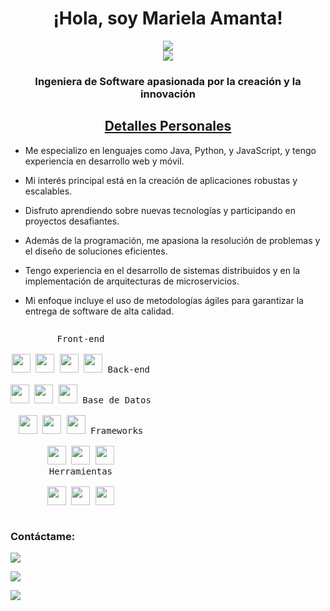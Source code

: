 <h1 align="center">¡Hola, soy Mariela Amanta!</h1>
<p align="center">
<a href="https://portafolio-weld-nu.vercel.app/" target="_blank">
   <img src="https://img.shields.io/badge/-PORTAFOLIO-black?logo=github&style=for-the-badge">
</a>
<br>
<img src="https://gpvc.arturio.dev/MarielaAmanta">
</p>
<h3 align="center">Ingeniera de Software apasionada por la creación y la innovación</h3>
<h2 align="center"><u>Detalles Personales</u></h2>
<p align="center">

 - Me especializo en lenguajes como Java, Python, y JavaScript, y tengo experiencia en desarrollo web y móvil.
 
 - Mi interés principal está en la creación de aplicaciones robustas y escalables.

 - Disfruto aprendiendo sobre nuevas tecnologías y participando en proyectos desafiantes.

 - Además de la programación, me apasiona la resolución de problemas y el diseño de soluciones eficientes.
 
 - Tengo experiencia en el desarrollo de sistemas distribuidos y en la implementación de arquitecturas de microservicios.

 - Mi enfoque incluye el uso de metodologías ágiles para garantizar la entrega de software de alta calidad.

</p>

<p style="display: inline-block;" align="center">
  <kbd>
    <kbd>Front-end</kbd>
    <br>
    <br>
    <img width="30px" src="https://cdn.jsdelivr.net/gh/devicons/devicon/icons/html5/html5-original.svg" /> 
    <img width="30px" src="https://cdn.jsdelivr.net/gh/devicons/devicon/icons/css3/css3-plain.svg" /> 
    <img width="30px" src="https://cdn.jsdelivr.net/gh/devicons/devicon/icons/javascript/javascript-original.svg" /> 
    <img width="30px" src="https://cdn.jsdelivr.net/gh/devicons/devicon/icons/react/react-original.svg" />
  </kbd>
  <kbd>
    <kbd>Back-end</kbd>
    <br>
    <br>
    <img width="30px" src="https://cdn.jsdelivr.net/gh/devicons/devicon/icons/java/java-original.svg" />
    <img width="30px" src="https://cdn.jsdelivr.net/gh/devicons/devicon/icons/python/python-plain.svg" />
    <img width="30px" src="https://cdn.jsdelivr.net/gh/devicons/devicon/icons/nodejs/nodejs-original.svg" />
  </kbd>
  <kbd>
    <kbd>Base de Datos</kbd>
    <br>
    <br>
    <img width="30px" src="https://cdn.jsdelivr.net/gh/devicons/devicon/icons/mysql/mysql-original.svg" />
    <img width="30px" src="https://cdn.jsdelivr.net/gh/devicons/devicon/icons/mongodb/mongodb-original.svg" />
    <img width="30px" src="https://cdn.jsdelivr.net/gh/devicons/devicon/icons/postgresql/postgresql-original.svg" />
  </kbd>
  <kbd>
    <kbd>Frameworks</kbd>
    <br>
    <br>
    <img width="30px" src="https://cdn.jsdelivr.net/gh/devicons/devicon/icons/spring/spring-original.svg" />
    <img width="30px" src="https://cdn.jsdelivr.net/gh/devicons/devicon/icons/django/django-original.svg" />
    <img width="30px" src="https://cdn.jsdelivr.net/gh/devicons/devicon/icons/express/express-original.svg" />
  </kbd>
  <br>
  <kbd>
    <kbd>Herramientas</kbd>
    <br>
    <br>
    <img width="30px" src="https://cdn.jsdelivr.net/gh/devicons/devicon/icons/vscode/vscode-original.svg" />
    <img width="30px" src="https://cdn.jsdelivr.net/gh/devicons/devicon/icons/git/git-original.svg" />
    <img width="30px" src="https://cdn.jsdelivr.net/gh/devicons/devicon/icons/docker/docker-original.svg" />
  </kbd>
</p>


### Contáctame:

<a href="https://github.com/Mariela02" target="_blank"><img src="https://img.shields.io/badge/Github-MarielaAmanta-green?style=for-the-badge&logo=github"></a>

<a href="https://www.linkedin.com/in/mariela-amanta/" target="_blank"><img src="https://img.shields.io/badge/LinkedIn-MarielaAmanta-blue?style=for-the-badge&logo=linkedin"></a>

<a href="mailto:marielaamanta@gmail.com" target="_blank"><img src="https://img.shields.io/badge/Email-mariela.amanta@gmail.com-teal?style=for-the-badge&logo=gmail"></a>
